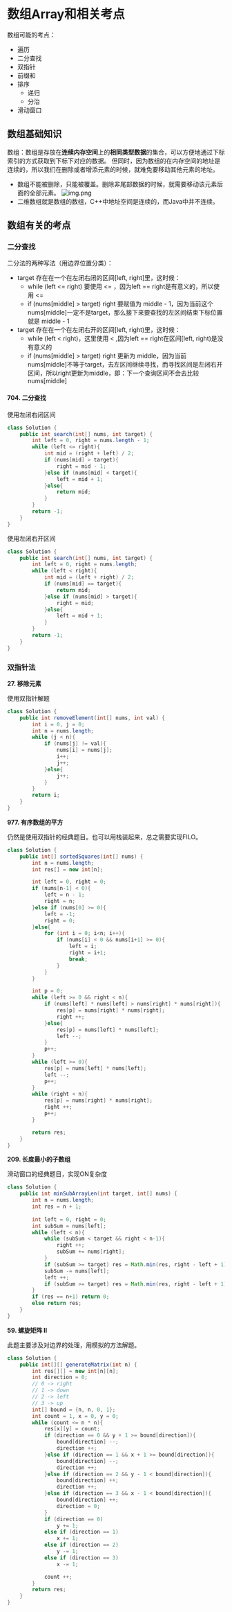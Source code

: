 # 数组Array和相关考点
数组可能的考点：
* 遍历
* 二分查找
* 双指针
* 前缀和
* 排序
  * 递归
  * 分治
* 滑动窗口

## 数组基础知识
数组：数组是存放在**连续内存空间**上的**相同类型数据**的集合，可以方便地通过下标索引的方式获取到下标下对应的数据。
但同时，因为数组的在内存空间的地址是连续的，所以我们在删除或者增添元素的时候，就难免要移动其他元素的地址。

* 数组不能被删除，只能被覆盖。删除非尾部数据的时候，就需要移动该元素后面的全部元素。
![img.png](../imgs/img.png)
* 二维数组就是数组的数组，C++中地址空间是连续的，而Java中并不连续。

## 数组有关的考点
### 二分查找
二分法的两种写法（用边界位置分类）：
* target 存在在一个在左闭右闭的区间[left, right]里，这时候：
  * while (left <= right) 要使用 <= ，因为left == right是有意义的，所以使用 <=
  * if (nums[middle] > target) right 要赋值为 middle - 1，因为当前这个nums[middle]一定不是target，那么接下来要查找的左区间结束下标位置就是 middle - 1
* target 存在在一个在左闭右开的区间[left, right)里，这时候：
  * while (left < right)，这里使用 < ,因为left == right在区间[left, right)是没有意义的
  * if (nums[middle] > target) right 更新为 middle，因为当前nums[middle]不等于target，去左区间继续寻找，而寻找区间是左闭右开区间，所以right更新为middle，即：下一个查询区间不会去比较nums[middle]
#### 704. 二分查找
使用左闭右闭区间
```java
class Solution {
    public int search(int[] nums, int target) {
        int left = 0, right = nums.length - 1;
        while (left <= right){
            int mid = (right + left) / 2;
            if (nums[mid] > target){
                right = mid - 1;
            }else if (nums[mid] < target){
                left = mid + 1;
            }else{
                return mid;
            }
        }
        return -1;
    }
}
```
使用左闭右开区间
```java
class Solution {
    public int search(int[] nums, int target) {
        int left = 0, right = nums.length;
        while (left < right){
            int mid = (left + right) / 2;
            if (nums[mid] == target){
                return mid;
            }else if (nums[mid] > target){
                right = mid;
            }else{
                left = mid + 1;
            }
        }
        return -1;
    }
}
```

### 双指针法
**27. 移除元素**

使用双指针解题
```java
class Solution {
    public int removeElement(int[] nums, int val) {
        int i = 0, j = 0;
        int n = nums.length;
        while (j < n){
            if (nums[j] != val){
                nums[i] = nums[j];
                i++;
                j++;
            }else{
                j++;
            }
        }
        return i;
    }
}
```
**977. 有序数组的平方**

仍然是使用双指针的经典题目。也可以用栈装起来，总之需要实现FILO。
```java
class Solution {
    public int[] sortedSquares(int[] nums) {
        int n = nums.length;
        int res[] = new int[n];

        int left = 0, right = 0;
        if (nums[n-1] < 0){
            left = n - 1;
            right = n;
        }else if (nums[0] >= 0){
            left = -1;
            right = 0;
        }else{
            for (int i = 0; i<n; i++){
                if (nums[i] < 0 && nums[i+1] >= 0){
                    left = i;
                    right = i+1;
                    break;
                }
            }
        }

        int p = 0;
        while (left >= 0 && right < n){
            if (nums[left] * nums[left] > nums[right] * nums[right]){
                res[p] = nums[right] * nums[right];
                right ++;
            }else{
                res[p] = nums[left] * nums[left];
                left --;
            }
            p++;
        }
        while (left >= 0){
            res[p] = nums[left] * nums[left];
            left --;
            p++;
        }
        while (right < n){
            res[p] = nums[right] * nums[right];
            right ++;
            p++;
        }

        return res;
    }
}
```
**209. 长度最小的子数组**

滑动窗口的经典题目，实现ON复杂度
```java
class Solution {
    public int minSubArrayLen(int target, int[] nums) {
        int n = nums.length;
        int res = n + 1;
        
        int left = 0, right = 0;
        int subSum = nums[left];
        while (left < n){
            while (subSum < target && right < n-1){
                right ++;
                subSum += nums[right];
            }
            if (subSum >= target) res = Math.min(res, right - left + 1);
            subSum -= nums[left];
            left ++;
            if (subSum >= target) res = Math.min(res, right - left + 1);
        }
        if (res == n+1) return 0;
        else return res;
    }
}
```
**59. 螺旋矩阵 II**

此题主要涉及对边界的处理，用模拟的方法解题。
```java
class Solution {
    public int[][] generateMatrix(int n) {
        int res[][] = new int[n][n];
        int direction = 0;
        // 0 -> right
        // 1 -> down
        // 2 -> left
        // 3 -> up
        int[] bound = {n, n, 0, 1};
        int count = 1, x = 0, y = 0;
        while (count <= n * n){
            res[x][y] = count;
            if (direction == 0 && y + 1 >= bound[direction]){
                bound[direction] --;
                direction ++;
            }else if (direction == 1 && x + 1 >= bound[direction]){
                bound[direction] --;
                direction ++;
            }else if (direction == 2 && y - 1 < bound[direction]){
                bound[direction] ++;
                direction ++;
            }else if (direction == 3 && x - 1 < bound[direction]){
                bound[direction] ++;
                direction = 0;
            }
            if (direction == 0)
                y += 1;
            else if (direction == 1)
                x += 1;
            else if (direction == 2)
                y -= 1;
            else if (direction == 3)
                x -= 1;

            count ++;
        }
        return res;
    }
}
```